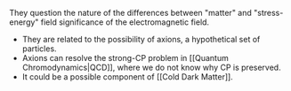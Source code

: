 They question the nature of the differences between "matter" and "stress-energy" field significance of the electromagnetic field.

- They are related to the possibility of axions, a hypothetical set of particles.
- Axions can resolve the strong-CP problem in [[Quantum Chromodynamics|QCD]], where we do not know why CP is preserved.
- It could be a possible component of [[Cold Dark Matter]].